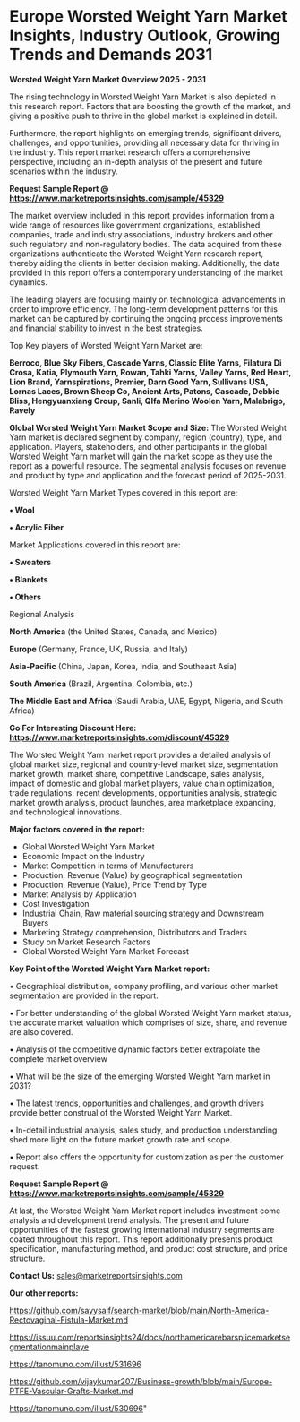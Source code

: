 # Europe Worsted Weight Yarn Market Insights, Industry Outlook, Growing Trends and Demands 2031

<Strong> Worsted Weight Yarn Market Overview 2025 - 2031</strong>

The rising technology in Worsted Weight Yarn Market is also depicted in this research report. Factors that are boosting the growth of the market, and giving a positive push to thrive in the global market is explained in detail.

Furthermore, the report highlights on emerging trends, significant drivers, challenges, and opportunities, providing all necessary data for thriving in the industry. This report market research offers a comprehensive perspective, including an in-depth analysis of the present and future scenarios within the industry.

<strong>Request Sample Report @ <a href=https://www.marketreportsinsights.com/sample/45329>https://www.marketreportsinsights.com/sample/45329</a></strong>

The market overview included in this report provides information from a wide range of resources like government organizations, established companies, trade and industry associations, industry brokers and other such regulatory and non-regulatory bodies. The data acquired from these organizations authenticate the Worsted Weight Yarn research report, thereby aiding the clients in better decision making. Additionally, the data provided in this report offers a contemporary understanding of the market dynamics.

The leading players are focusing mainly on technological advancements in order to improve efficiency. The long-term development patterns for this market can be captured by continuing the ongoing process improvements and financial stability to invest in the best strategies.

Top Key players of Worsted Weight Yarn Market are:

<strong>Berroco, Blue Sky Fibers, Cascade Yarns, Classic Elite Yarns, Filatura Di Crosa, Katia, Plymouth Yarn, Rowan, Tahki Yarns, Valley Yarns, Red Heart, Lion Brand, Yarnspirations, Premier, Darn Good Yarn, Sullivans USA, Lornas Laces, Brown Sheep Co, Ancient Arts, Patons, Cascade, Debbie Bliss, Hengyuanxiang Group, Sanli, QIfa Merino Woolen Yarn, Malabrigo, Ravely</strong>

<strong><b>Global Worsted Weight Yarn Market Scope and Size:</b></strong>
The Worsted Weight Yarn market is declared segment by company, region (country), type, and application. Players, stakeholders, and other participants in the global Worsted Weight Yarn market will gain the market scope as they use the report as a powerful resource. The segmental analysis focuses on revenue and product by type and application and the forecast period of 2025-2031.

Worsted Weight Yarn Market Types covered in this report are:

<strong>•  Wool

•  Acrylic Fiber</strong>

Market Applications covered in this report are:

<strong>•  Sweaters

•  Blankets

•  Others</strong> 

Regional Analysis

<strong>North America</strong> (the United States, Canada, and Mexico)

<strong>Europe</strong> (Germany, France, UK, Russia, and Italy)

<strong>Asia-Pacific</strong> (China, Japan, Korea, India, and Southeast Asia)

<strong>South America</strong> (Brazil, Argentina, Colombia, etc.)

<strong>The Middle East and Africa</strong> (Saudi Arabia, UAE, Egypt, Nigeria, and South Africa)

<strong>Go For Interesting Discount Here: <a href=https://www.marketreportsinsights.com/discount/45329>https://www.marketreportsinsights.com/discount/45329</a></strong>

The Worsted Weight Yarn market report provides a detailed analysis of global market size, regional and country-level market size, segmentation market growth, market share, competitive Landscape, sales analysis, impact of domestic and global market players, value chain optimization, trade regulations, recent developments, opportunities analysis, strategic market growth analysis, product launches, area marketplace expanding, and technological innovations.

<strong><b>Major factors covered in the report:</b></strong>
<ul>
  <li>Global Worsted Weight Yarn Market </li>
  <li>Economic Impact on the Industry</li>
  <li>Market Competition in terms of Manufacturers</li>
  <li>Production, Revenue (Value) by geographical segmentation</li>
  <li>Production, Revenue (Value), Price Trend by Type</li>
  <li>Market Analysis by Application</li>
  <li>Cost Investigation</li>
  <li>Industrial Chain, Raw material sourcing strategy and Downstream Buyers</li>
  <li>Marketing Strategy comprehension, Distributors and Traders</li>
  <li>Study on Market Research Factors</li>
  <li>Global Worsted Weight Yarn Market Forecast</li>
</ul>

<strong><b>Key Point of the Worsted Weight Yarn Market report:</b></strong>

• Geographical distribution, company profiling, and various other market segmentation are provided in the report.

• For better understanding of the global Worsted Weight Yarn market status, the accurate market valuation which comprises of size, share, and revenue are also covered.

• Analysis of the competitive dynamic factors better extrapolate the complete market overview

• What will be the size of the emerging Worsted Weight Yarn market in 2031?

• The latest trends, opportunities and challenges, and growth drivers provide better construal of the Worsted Weight Yarn Market.

• In-detail industrial analysis, sales study, and production understanding shed more light on the future market growth rate and scope.

• Report also offers the opportunity for customization as per the customer request.

<strong>Request Sample Report @ <a href=https://www.marketreportsinsights.com/sample/45329>https://www.marketreportsinsights.com/sample/45329</a></strong>

At last, the Worsted Weight Yarn Market report includes investment come analysis and development trend analysis. The present and future opportunities of the fastest growing international industry segments are coated throughout this report. This report additionally presents product specification, manufacturing method, and product cost structure, and price structure.

<strong>Contact Us:</strong>
sales@marketreportsinsights.com

<strong>Our other reports:</strong>

<a href=https://github.com/sayysaif/search-market/blob/main/North-America-Rectovaginal-Fistula-Market.md>https://github.com/sayysaif/search-market/blob/main/North-America-Rectovaginal-Fistula-Market.md</a>

<a href=https://issuu.com/reportsinsights24/docs/northamericarebarsplicemarketsegmentationmainplaye>https://issuu.com/reportsinsights24/docs/northamericarebarsplicemarketsegmentationmainplaye</a>

<a href=https://tanomuno.com/illust/531696>https://tanomuno.com/illust/531696</a>

<a href=https://github.com/vijaykumar207/Business-growth/blob/main/Europe-PTFE-Vascular-Grafts-Market.md>https://github.com/vijaykumar207/Business-growth/blob/main/Europe-PTFE-Vascular-Grafts-Market.md</a>

<a href=https://tanomuno.com/illust/530696>https://tanomuno.com/illust/530696</a>"
